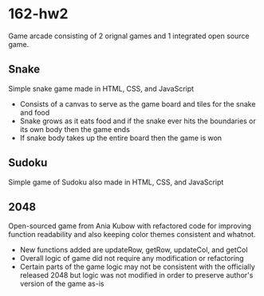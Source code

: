 # 162-hw2
Game arcade consisting of 2 orignal games and 1 integrated open source game.

## Snake
Simple snake game made in HTML, CSS, and JavaScript

- Consists of a canvas to serve as the game board and tiles for the snake and food
- Snake grows as it eats food and if the snake ever hits the boundaries or its own body then the game ends
- If snake body takes up the entire board then the game is won

## Sudoku
Simple game of Sudoku also made in HTML, CSS, and JavaScript

## 2048
Open-sourced game from Ania Kubow with refactored code for improving function readability and also keeping
color themes consistent and whatnot.

- New functions added are updateRow, getRow, updateCol, and getCol
- Overall logic of game did not require any modification or refactoring
- Certain parts of the game logic may not be consistent with the officially released 2048 but logic was not modified in order to preserve
author's version of the game as-is
